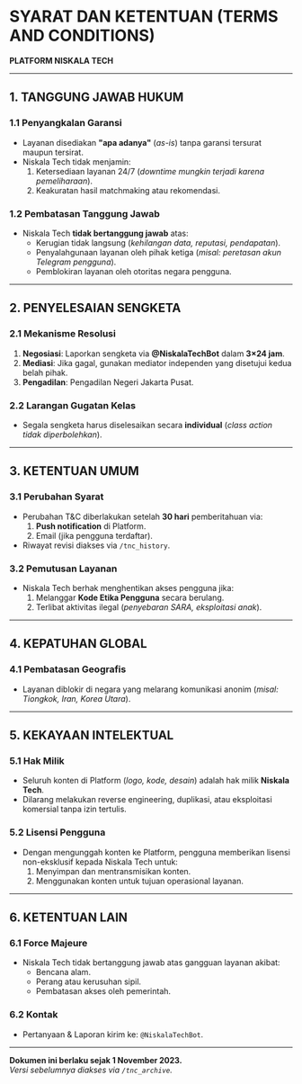 # **SYARAT DAN KETENTUAN (TERMS AND CONDITIONS)**  
**PLATFORM NISKALA TECH**  

---

## **1. TANGGUNG JAWAB HUKUM**  
### **1.1 Penyangkalan Garansi**  
- Layanan disediakan **"apa adanya"** (*as-is*) tanpa garansi tersurat maupun tersirat.  
- Niskala Tech tidak menjamin:  
  1. Ketersediaan layanan 24/7 (*downtime mungkin terjadi karena pemeliharaan*).  
  2. Keakuratan hasil matchmaking atau rekomendasi.  

### **1.2 Pembatasan Tanggung Jawab**  
- Niskala Tech **tidak bertanggung jawab** atas:  
  - Kerugian tidak langsung (*kehilangan data, reputasi, pendapatan*).  
  - Penyalahgunaan layanan oleh pihak ketiga (*misal: peretasan akun Telegram pengguna*).  
  - Pemblokiran layanan oleh otoritas negara pengguna.  

---

## **2. PENYELESAIAN SENGKETA**  
### **2.1 Mekanisme Resolusi**  
1. **Negosiasi**: Laporkan sengketa via **@NiskalaTechBot** dalam **3×24 jam**.  
2. **Mediasi**: Jika gagal, gunakan mediator independen yang disetujui kedua belah pihak.  
3. **Pengadilan**:  Pengadilan Negeri Jakarta Pusat.

### **2.2 Larangan Gugatan Kelas**  
- Segala sengketa harus diselesaikan secara **individual** (*class action tidak diperbolehkan*).  

---

## **3. KETENTUAN UMUM**  
### **3.1 Perubahan Syarat**  
- Perubahan T&C diberlakukan setelah **30 hari** pemberitahuan via:  
  1. **Push notification** di Platform.  
  2. Email (jika pengguna terdaftar).  
- Riwayat revisi diakses via `/tnc_history`.  

### **3.2 Pemutusan Layanan**  
- Niskala Tech berhak menghentikan akses pengguna jika:  
  1. Melanggar **Kode Etika Pengguna** secara berulang.  
  2. Terlibat aktivitas ilegal (*penyebaran SARA, eksploitasi anak*).  

---

## **4. KEPATUHAN GLOBAL**  
### **4.1 Pembatasan Geografis**  
- Layanan diblokir di negara yang melarang komunikasi anonim (*misal: Tiongkok, Iran, Korea Utara*).  

---

## **5. KEKAYAAN INTELEKTUAL**  
### **5.1 Hak Milik**  
- Seluruh konten di Platform (*logo, kode, desain*) adalah hak milik **Niskala Tech**.  
- Dilarang melakukan reverse engineering, duplikasi, atau eksploitasi komersial tanpa izin tertulis.  

### **5.2 Lisensi Pengguna**  
- Dengan mengunggah konten ke Platform, pengguna memberikan lisensi non-eksklusif kepada Niskala Tech untuk:  
  1. Menyimpan dan mentransmisikan konten.  
  2. Menggunakan konten untuk tujuan operasional layanan.  

---

## **6. KETENTUAN LAIN**  
### **6.1 Force Majeure**  
- Niskala Tech tidak bertanggung jawab atas gangguan layanan akibat:  
  - Bencana alam.  
  - Perang atau kerusuhan sipil.  
  - Pembatasan akses oleh pemerintah.  

### **6.2 Kontak**  
- Pertanyaan & Laporan kirim ke: `@NiskalaTechBot`.  

---

**Dokumen ini berlaku sejak 1 November 2023.**  
*Versi sebelumnya diakses via `/tnc_archive`.*  
